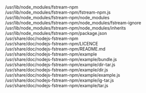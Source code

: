 /usr/lib/node\_modules/fstream-npm  
/usr/lib/node\_modules/fstream-npm/fstream-npm.js  
/usr/lib/node\_modules/fstream-npm/node\_modules  
/usr/lib/node\_modules/fstream-npm/node\_modules/fstream-ignore  
/usr/lib/node\_modules/fstream-npm/node\_modules/inherits  
/usr/lib/node\_modules/fstream-npm/package.json  
/usr/share/doc/nodejs-fstream-npm  
/usr/share/doc/nodejs-fstream-npm/LICENCE  
/usr/share/doc/nodejs-fstream-npm/README.md  
/usr/share/doc/nodejs-fstream-npm/example  
/usr/share/doc/nodejs-fstream-npm/example/bundle.js  
/usr/share/doc/nodejs-fstream-npm/example/dir-tar.js  
/usr/share/doc/nodejs-fstream-npm/example/dir.js  
/usr/share/doc/nodejs-fstream-npm/example/example.js  
/usr/share/doc/nodejs-fstream-npm/example/ig-tar.js  
/usr/share/doc/nodejs-fstream-npm/example/tar.js  
